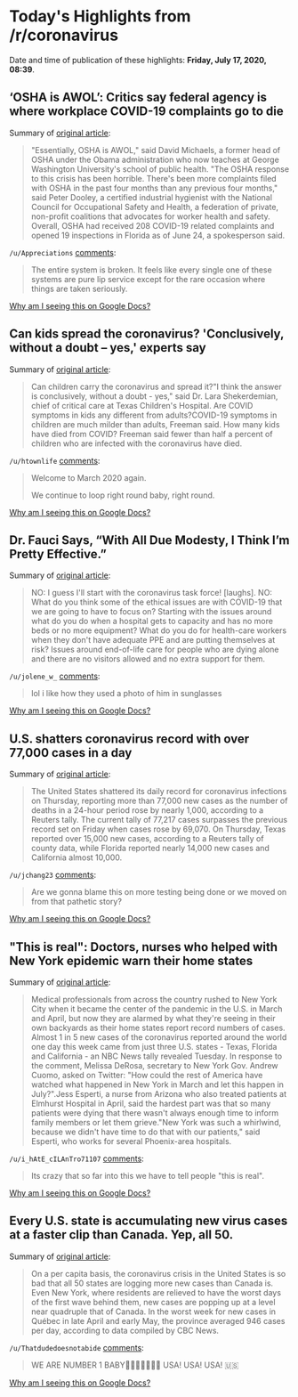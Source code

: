 # Today's Highlights from /r/coronavirus

Date and time of publication of these highlights: **Friday, July 17, 2020, 08:39**.

## ‘OSHA is AWOL’: Critics say federal agency is where workplace COVID-19 complaints go to die

Summary of [original article](https://www.tampabay.com/news/2020/07/16/osha-is-awol-critics-say-federal-agency-is-where-workplace-covid-19-complaints-go-to-die/):

> "Essentially, OSHA is AWOL," said David Michaels, a former head of OSHA under the Obama administration who now teaches at George Washington University's school of public health. "The OSHA response to this crisis has been horrible. There's been more complaints filed with OSHA in the past four months than any previous four months," said Peter Dooley, a certified industrial hygienist with the National Council for Occupational Safety and Health, a federation of private, non-profit coalitions that advocates for worker health and safety. Overall, OSHA had received 208 COVID-19 related complaints and opened 19 inspections in Florida as of June 24, a spokesperson said.

`/u/Appreciations` [comments](https://www.reddit.com/r/Coronavirus/comments/hsu9l5/osha_is_awol_critics_say_federal_agency_is_where/):

> The entire system is broken. It feels like every single one of these systems are pure lip service except for the rare occasion where things are taken seriously.

[Why am I seeing this on Google Docs?](https://docs.google.com/document/d/1Dc6We63vOXIZsc0op-Bt4abqkYjXzOigalQqFxmvvbM/edit?usp=sharing)

## Can kids spread the coronavirus? 'Conclusively, without a doubt – yes,' experts say

Summary of [original article](https://www.usatoday.com/story/news/health/2020/07/17/coronavirus-can-kids-spread-covid-19-spreadquestions-answered/5450062002/):

> Can children carry the coronavirus and spread it?"I think the answer is conclusively, without a doubt - yes," said Dr. Lara Shekerdemian, chief of critical care at Texas Children's Hospital. Are COVID symptoms in kids any different from adults?COVID-19 symptoms in children are much milder than adults, Freeman said. How many kids have died from COVID? Freeman said fewer than half a percent of children who are infected with the coronavirus have died.

`/u/htownlife` [comments](https://www.reddit.com/r/Coronavirus/comments/hsv6h3/can_kids_spread_the_coronavirus_conclusively/):

> Welcome to March 2020 again. 
> 
> We continue to loop right round baby, right round.

[Why am I seeing this on Google Docs?](https://docs.google.com/document/d/1Dc6We63vOXIZsc0op-Bt4abqkYjXzOigalQqFxmvvbM/edit?usp=sharing)

## Dr. Fauci Says, “With All Due Modesty, I Think I’m Pretty Effective.”

Summary of [original article](https://www.instyle.com/news/dr-fauci-says-with-all-due-modesty-i-think-im-pretty-effective):

> NO: I guess I'll start with the coronavirus task force! [laughs]. NO: What do you think some of the ethical issues are with COVID-19 that we are going to have to focus on? Starting with the issues around what do you do when a hospital gets to capacity and has no more beds or no more equipment? What do you do for health-care workers when they don't have adequate PPE and are putting themselves at risk? Issues around end-of-life care for people who are dying alone and there are no visitors allowed and no extra support for them.

`/u/jolene_w_` [comments](https://www.reddit.com/r/Coronavirus/comments/hsl8tk/dr_fauci_says_with_all_due_modesty_i_think_im/):

> lol i like how they used a photo of him in sunglasses

[Why am I seeing this on Google Docs?](https://docs.google.com/document/d/1Dc6We63vOXIZsc0op-Bt4abqkYjXzOigalQqFxmvvbM/edit?usp=sharing)

## U.S. shatters coronavirus record with over 77,000 cases in a day

Summary of [original article](https://www.reuters.com/article/us-health-coronavirus-usa-records/u-s-coronavirus-cases-shatter-records-and-rise-by-75000-in-single-day-idUSKCN24I014):

> The United States shattered its daily record for coronavirus infections on Thursday, reporting more than 77,000 new cases as the number of deaths in a 24-hour period rose by nearly 1,000, according to a Reuters tally. The current tally of 77,217 cases surpasses the previous record set on Friday when cases rose by 69,070. On Thursday, Texas reported over 15,000 new cases, according to a Reuters tally of county data, while Florida reported nearly 14,000 new cases and California almost 10,000.

`/u/jchang23` [comments](https://www.reddit.com/r/Coronavirus/comments/hsni18/us_shatters_coronavirus_record_with_over_77000/):

> Are we gonna blame this on more testing being done or we moved on from that pathetic story?

[Why am I seeing this on Google Docs?](https://docs.google.com/document/d/1Dc6We63vOXIZsc0op-Bt4abqkYjXzOigalQqFxmvvbM/edit?usp=sharing)

## "This is real": Doctors, nurses who helped with New York epidemic warn their home states

Summary of [original article](https://www.nbcnews.com/news/us-news/real-doctors-nurses-who-helped-new-york-coronavirus-surge-warn-n1234060):

> Medical professionals from across the country rushed to New York City when it became the center of the pandemic in the U.S. in March and April, but now they are alarmed by what they're seeing in their own backyards as their home states report record numbers of cases. Almost 1 in 5 new cases of the coronavirus reported around the world one day this week came from just three U.S. states - Texas, Florida and California - an NBC News tally revealed Tuesday. In response to the comment, Melissa DeRosa, secretary to New York Gov. Andrew Cuomo, asked on Twitter: "How could the rest of America have watched what happened in New York in March and let this happen in July?".Jess Esperti, a nurse from Arizona who also treated patients at Elmhurst Hospital in April, said the hardest part was that so many patients were dying that there wasn't always enough time to inform family members or let them grieve."New York was such a whirlwind, because we didn't have time to do that with our patients," said Esperti, who works for several Phoenix-area hospitals.

`/u/i_hAtE_cILAnTro71107` [comments](https://www.reddit.com/r/Coronavirus/comments/hsths5/this_is_real_doctors_nurses_who_helped_with_new/):

> Its crazy that so far into this we have to tell people "this is real".

[Why am I seeing this on Google Docs?](https://docs.google.com/document/d/1Dc6We63vOXIZsc0op-Bt4abqkYjXzOigalQqFxmvvbM/edit?usp=sharing)

## Every U.S. state is accumulating new virus cases at a faster clip than Canada. Yep, all 50.

Summary of [original article](https://www.macleans.ca/society/health/every-u-s-state-is-accumulating-new-virus-cases-at-a-faster-clip-than-canada-yep-all-50/):

> On a per capita basis, the coronavirus crisis in the United States is so bad that all 50 states are logging more new cases than Canada is. Even New York, where residents are relieved to have the worst days of the first wave behind them, new cases are popping up at a level near quadruple that of Canada. In the worst week for new cases in Québec in late April and early May, the province averaged 946 cases per day, according to data compiled by CBC News.

`/u/Thatdudedoesnotabide` [comments](https://www.reddit.com/r/Coronavirus/comments/hsvol6/every_us_state_is_accumulating_new_virus_cases_at/):

> WE ARE NUMBER 1 BABY🥵🥵😩😩😤😤😤 USA! USA! USA! 🇺🇸

[Why am I seeing this on Google Docs?](https://docs.google.com/document/d/1Dc6We63vOXIZsc0op-Bt4abqkYjXzOigalQqFxmvvbM/edit?usp=sharing)

